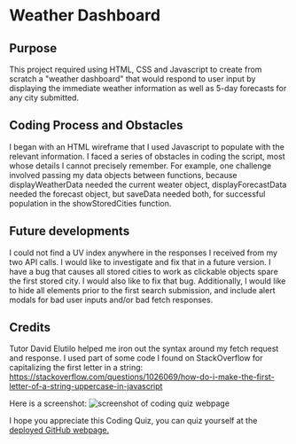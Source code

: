# Weather Dashboard

## Purpose
This project required using HTML, CSS and Javascript to create from scratch a "weather dashboard" that would respond to user input by displaying the immediate weather information as well as 5-day forecasts for any city submitted.

## Coding Process and Obstacles
I began with an HTML wireframe that I used Javascript to populate with the relevant information. I faced a series of obstacles in coding the script, most whose details I cannot precisely remember. For example, one challenge involved passing my data objects between functions, because displayWeatherData needed the current weater object, displayForecastData needed the forecast object, but saveData needed both, for successful population in the showStoredCities function.

## Future developments
I could not find a UV index anywhere in the responses I received from my two API calls. I would like to investigate and fix that in a future version. I have a bug that causes all stored cities to work as clickable objects spare the first stored city. I would also like to fix that bug. Additionally, I would like to hide all elements prior to the first search submission, and include alert modals for bad user inputs and/or bad fetch responses.

## Credits
Tutor David Elutilo helped me iron out the syntax around my fetch request and response. I used part of some code I found on StackOverflow for capitalizing the first letter in a string: https://stackoverflow.com/questions/1026069/how-do-i-make-the-first-letter-of-a-string-uppercase-in-javascript


Here is a screenshot:
![screenshot of coding quiz webpage](demo.png)

I hope you appreciate this Coding Quiz, you can quiz yourself at the [deployed GitHub webpage.](https://briancampbell003.github.io/module-6-weather-dash)
